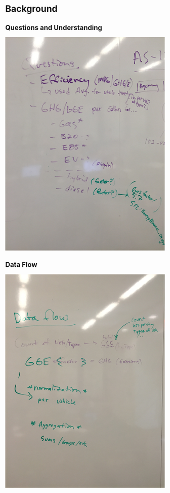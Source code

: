 # Background

## Questions and Understanding
![Initial Questions](background/initial_questions.jpg?raw=true)  


## Data Flow
![data flow](background/data_flow.jpg?raw=true)  

